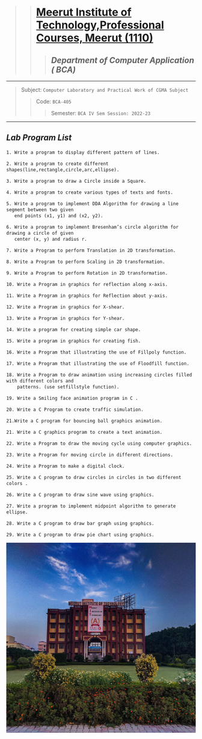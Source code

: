 > > # **[Meerut Institute of Technology,Professional Courses, Meerut (1110)](https://www.mitmeerut.net.in/)**
> >
> > > ## _Department of Computer Application ( BCA)_

---

> Subject: `Computer Laboratory and Practical Work of CGMA Subject`
>
> > Code: `BCA-405`
> >
> > > Semester: `BCA IV Sem Session: 2022-23`

---

## _Lab Program List_

```
1. Write a program to display different pattern of lines.
```

```
2. Write a program to create different shapes(line,rectangle,circle,arc,ellipse).
```

```
3. Write a program to draw a Circle inside a Square.
```

```
4. Write a program to create various types of texts and fonts.
```

```
5. Write a program to implement DDA Algorithm for drawing a line segment between two given
   end points (x1, y1) and (x2, y2).
```

```
6. Write a program to implement Bresenham’s circle algorithm for drawing a circle of given
   center (x, y) and radius r.
```

```
7. Write a Program to perform Translation in 2D transformation.
```

```
8. Write a Program to perform Scaling in 2D transformation.
```

```
9. Write a Program to perform Rotation in 2D transformation.
```

```
10. Write a Program in graphics for reflection along x-axis.
```

```
11. Write a Program in graphics for Reflection about y-axis.
```

```
12. Write a Program in graphics for X-shear.
```

```
13. Write a Program in graphics for Y-shear.
```

```
14. Write a program for creating simple car shape.
```

```
15. Write a program in graphics for creating fish.
```

```
16. Write a Program that illustrating the use of Fillpoly function.
```

```
17. Write a Program that illustrating the use of Floodfill function.
```

```
18. Write a Program to draw animation using increasing circles filled with different colors and
    patterns. (use setfillstyle function).
```

```
19. Write a Smiling face animation program in C .
```

```
20. Write a C Program to create traffic simulation.
```

```
21.Write a C program for bouncing ball graphics animation.
```

```
21. Write a C graphics program to create a text animation.
```

```
22. Write a Program to draw the moving cycle using computer graphics.
```

```
23. Write a Program for moving circle in different directions.
```

```
24. Write a Program to make a digital clock.
```

```
25. Write a C program to draw circles in circles in two different colors .
```

```
26. Write a C program to draw sine wave using graphics.
```

```
27. Write a program to implement midpoint algorithm to generate ellipse.
```

```
28. Write a C program to draw bar graph using graphics.
```

```
29. Write a C program to draw pie chart using graphics.
```

![My College](https://github.com/rajkishorbgp/my-personal-data-/blob/main/College/1686057867605.jpg)
